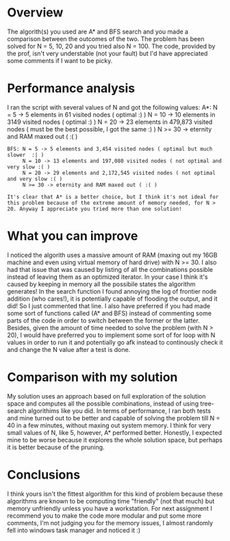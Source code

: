 <h1>Overview</h1> 

<p>
The algorith(s) you used are A* and BFS search and you made a comparison between the outcomes of the two. The problem has been solved for N = 5, 10, 20 and you tried also N = 100. The code, provided by the prof, isn't very understable (not your fault) but I'd have appreciated some comments if I want to be picky. 
</p>


<h1>Performance analysis</h1>

<p>
I ran the script with several values of N and got the following values:
    A*: N = 5 -> 5 elements in 61 visited nodes ( optimal :) )
        N = 10 -> 10 elements in 3149 visited nodes ( optimal :) )
        N = 20 -> 23 elements in 479,873 visited nodes ( must be the best possible, I got the same :) )
        N >= 30 -> eternity and RAM maxed out ( :( )

    BFS: N = 5 -> 5 elements and 3,454 visited nodes ( optimal but much slower  :| )
         N = 10 -> 13 elements and 197,080 visited nodes ( not optimal and very slow :( )
         N = 20 -> 29 elements and 2,172,545 visited nodes ( not optimal and very slow :( )
         N >= 30 -> eternity and RAM maxed out ( :( )

    It's clear that A* is a better choice, but I think it's not ideal for this problem because of the extreme amount of memory needed, for N > 20. Anyway I appreciate you tried more than one solution!
</p>


<h1>What you can improve</h1>

<p>
I noticed the algorith uses a massive amount of RAM (maxing out my 16GB machine and even using virtual memory of hard drive) with N >= 30. I also had that issue that was caused by listing of all the combinations possible instead of leaving them as an optimized iterator. In your case I think it's caused by keeping in memory all the possibile states the algorithm generates!
In the search function I found annoying the log of frontier node addition (who cares!), it is potentially capable of flooding the output, and it did! So I just commented that line. 
I also have preferred if you had made some sort of functions called (A* and BFS) instead of commenting some parts of the code in order to switch between the former or the latter.
Besides, given the amount of time needed to solve the problem (with N > 20), I would have preferred you to implement some sort of for loop with N values in order to run it and potentially go afk instead to continously check it and change the N value after a test is done.


<h1>Comparison with my solution</h1>

<p>
My solution uses an approach based on full exploration of the solution space and computes all the possible combinations, instead of using tree-search algorithims like you did.
In terms of performance, I ran both tests and mine turned out to be better and capable of solving the problem till N = 40 in a few minutes, without maxing out system memory. I think for very small values of N, like 5, however, A* performed better. Honestly, I expected mine to be worse because it explores the whole solution space, but perhaps it is better because of the pruning.


<h1>Conclusions</h1>

<p>
I think yours isn't the fittest algorithm for this kind of problem because these algorithms are known to be computing time "friendly" (not that much) but memory unfriendly unless you have a workstation.
For next assignment I recommend you to make the code more modular and put some more comments, I'm not judging you for the memory issues, I almost randomly fell into windows task manager and noticed it :)
